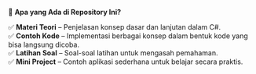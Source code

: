 📂 **Apa yang Ada di Repository Ini?**

✅ **Materi Teori** – Penjelasan konsep dasar dan lanjutan dalam C#.  
✅ **Contoh Kode** – Implementasi berbagai konsep dalam bentuk kode yang bisa langsung dicoba.  
✅ **Latihan Soal** – Soal-soal latihan untuk mengasah pemahaman.  
✅ **Mini Project** – Contoh aplikasi sederhana untuk belajar secara praktis.
